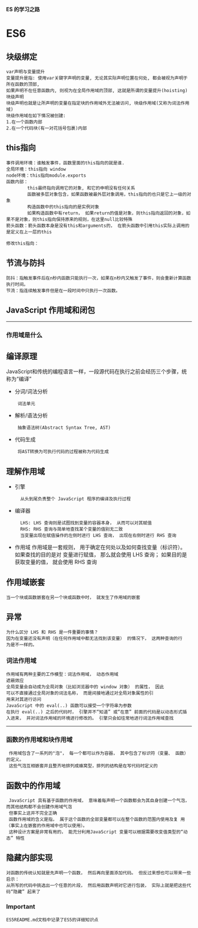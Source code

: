 **ES 的学习之路**
# ES6
## 块级绑定
```
var声明与变量提升
变量提升是指: 使用var关键字声明的变量, 无论其实际声明位置在何处, 都会被视为声明于所在函数的顶部,
如果声明不在任意函数内, 则视为在全局作用域的顶部, 这就是所谓的变量提升(hoisting)
块级声明
块级声明也就是让所声明的变量在指定块的作用域外无法被访问, 块级作用域(又称为词法作用域)
块级作用域在如下情况被创建:
1.在一个函数内部
2.在一个代码块(有一对花括号包裹)内部

```

## this指向
``` text
事件调用环境：谁触发事件，函数里面的this指向的就是谁.
全局环境：this指向 window 
node环境：this指向module.exports
函数内部：
        this最终指向调用它的对象, 和它的申明没有任何关系
        函数被多层对象包含，如果函数被最外层对象调用，this指向的也只是它上一级的对象
        构造函数中的this指向的是实例对象
        如果构造函数中有return， 如果return的值是对象，则this指向返回的对象，如果不是对象，则this指向保持原来的规则，在这里null比较特殊
箭头函数：箭头函数本身是没有this和arguments的， 在箭头函数中引用this实际上调用的是定义在上一层的this

修改this指向：
```
## 节流与防抖
```text
防抖：指触发事件后在n秒内函数只能执行一次，如果在n秒内又触发了事件，则会重新计算函数执行时间。
节流：指连续触发事件但是在一段时间中只执行一次函数。
```


## JavaScript 作用域和闭包
 ***
### 作用域是什么
**编译原理**
 --
 JavaScript和传统的编程语言一样，一段源代码在执行之前会经历三个步骤，统称为“编译”
 
 + 分词/词法分析
 
        词法单元
 + 解析/语法分析
 
        抽象语法树(Abstract Syntax Tree, AST)
 + 代码生成
        
        将AST转换为可执行代码的过程被称为代码生成

**理解作用域**
--
+ 引擎
    
        从头到尾负责整个 JavaScript 程序的编译及执行过程
+ 编译器
 
        LHS: LHS 查询则是试图找到变量的容器本身， 从而可以对其赋值
        RHS: RHS 查询与简单地查找某个变量的值别无二致
        当变量出现在赋值操作的左侧时进行 LHS 查询， 出现在右侧时进行 RHS 查询
+ 作用域
        作用域是一套规则， 用于确定在何处以及如何查找变量（标识符）。 如果查找的目的是对
        变量进行赋值， 那么就会使用 LHS 查询； 如果目的是获取变量的值， 就会使用 RHS 查询

**作用域嵌套**
--
    当一个块或函数嵌套在另一个块或函数中时， 就发生了作用域的嵌套
        
**异常**
--
    为什么区分 LHS 和 RHS 是一件重要的事情？
    因为在变量还没有声明（在任何作用域中都无法找到该变量） 的情况下， 这两种查询的行
    为是不一样的。

### 词法作用域
    作用域有两种主要的工作模型：词法作用域， 动态作用域
    遮蔽效应
    全局变量会自动成为全局对象（比如浏览器中的 window 对象） 的属性， 因此
    可以不直接通过全局对象的词法名称， 而是间接地通过对全局对象属性的引
    用来对其进行访问
    JavaScript 中的 eval(..) 函数可以接受一个字符串为参数
    在执行 eval(..) 之后的代码时， 引擎并不“知道” 或“在意” 前面的代码是以动态形式插
    入进来， 并对词法作用域的环境进行修改的。 引擎只会如往常地进行词法作用域查找
 ***

### 函数的作用域和块作用域
     作用域包含了一系列的"泡"， 每一个都可以作为容器， 其中包含了标识符（变量、 函数） 的定义。
     这些气泡互相嵌套并且整齐地排列成蜂窝型，排列的结构是在写代码时定义的

**函数中的作用域**
--
     JavaScript 具有基于函数的作用域， 意味着每声明一个函数都会为其自身创建一个气泡， 而其他结构都不会创建作用域气泡
     但事实上这并不完全正确
     函数作用域的含义是指， 属于这个函数的全部变量都可以在整个函数的范围内使用及复 用（事实上在嵌套的作用域中也可以使用）。
     这种设计方案是非常有用的， 能充分利用JavaScript 变量可以根据需要改变值类型的“动态” 特性
     
**隐藏内部实现**
--
    对函数的传统认知就是先声明一个函数， 然后再向里面添加代码。 但反过来想也可以带来一些启示：
    从所写的代码中挑选出一个任意的片段， 然后用函数声明对它进行包装， 实际上就是把这些代码“隐藏” 起来了
    
### Important
    ES5README.md文档中记录了ES5的详细知识点
